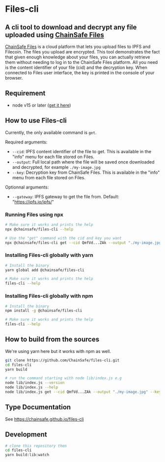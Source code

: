 # Files-cli
## A cli tool to download and decrypt any file uploaded using [ChainSafe Files](files.chainsafe.io/)

[ChainSafe Files](files.chainsafe.io/) is a cloud platform that lets you upload files to IPFS and Filecoin. The files you upload are encrypted. This tool demonstrates the fact that given enough knowledge about your files, you can actually retrieve them without needing to log in to the ChainSafe Files platform. All you need is the content identifier of your file (cid) and the decryption key. When connected to Files user interface, the key is printed in the console of your browser.

## Requirement
- node v15 or later ([get it here](https://nodejs.org/en/download/current/))

## How to use Files-cli

Currently, the only available command is `get`.

Required arguments:
- `--cid`: IPFS content identifier of the file to get. This is available in the "info" menu for each file stored on Files.
- `--output`: Full local path where the file will be saved once downloaded and decrypted, for example `./my-image.jpg`
- `--key`: Decryption key from ChainSafe Files. This is available in the "info" menu from each file stored on Files.

Optionnal arguments:
- `--gateway`: IPFS gateway to get the file from. Default: "https://ipfs.io/ipfs/"

### Running Files using npx

```bash
# Make sure it works and prints the help
npx @chainsafe/files-cli --help

# Use the "get" command with the cid and key you want
npx @chainsafe/files-cli get --cid QmfVd...ZAk --output "./my-image.jpg" --key UUc...td8=
```

### Installing Files-cli globally with yarn
```bash
# Install the binary
yarn global add @chainsafe/files-cli

# Make sure it works and prints the help
files-cli --help
```

### Installing Files-cli globally with npm
```bash
# Install the binary
npm install -g @chainsafe/files-cli

# Make sure it works and prints the help
files-cli --help
```

## How to build from the sources

We're using yarn here but it works with npm as well.

```bash
git clone https://github.com/ChainSafe/files-cli.git
cd files-cli 
yarn build

# run the command starting with node lib/index.js e.g
node lib/index.js --version
node lib/index.js --help
node lib/index.js get --cid QmfVd...ZAk --output "./my-image.jpg" --key UUc...td8=
```

## Type Documentation

See https://chainsafe.github.io/files-cli

## Development

```bash
# clone this repository then
cd files-cli 
yarn build:lib:watch
```
